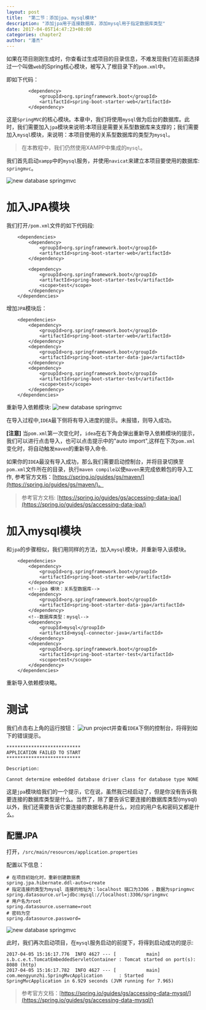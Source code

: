 ```yaml
---
layout: post
title:  "第二节：添加jpa、mysql模块"
description: "添加jpa用于连接数据库，添加mysql用于指定数据库类型"
date: 2017-04-05T14:47:23+08:00
categories: chapter2
author: "潘杰"
---
```

如果在项目刚刚生成时，你查看过生成项目的目录信息，不难发现我们在前面选择过一个叫做`web`的Spring核心模块，被写入了根目录下的`pom.xml`中。

即如下代码：
```
        <dependency>
            <groupId>org.springframework.boot</groupId>
            <artifactId>spring-boot-starter-web</artifactId>
        </dependency>
```

这是`SpringMVC`的核心模块。本章中，我们将使用`mysql`做为后台的数据库。此时，我们需要加入`jpa`模块来说明:本项目是需要关系型数据库来支撑的；我们需要加入`mysql`模块，来说明：本项目使用的关系型数据库的类型为`mysql`。

> 在本教程中，我们仍然使用XAMPP中集成的`mysql`。

我们首先启动`xampp`中的`mysql`服务，并使用`navicat`来建立本项目要使用的数据库: `springmvc`。

![new database springmvc]({{site.imageurl}}/chapter2/1.png)

# 加入JPA模块
我们打开`/pom.xml`文件的如下代码段:
```
    <dependencies>
        <dependency>
            <groupId>org.springframework.boot</groupId>
            <artifactId>spring-boot-starter-web</artifactId>
        </dependency>

        <dependency>
            <groupId>org.springframework.boot</groupId>
            <artifactId>spring-boot-starter-test</artifactId>
            <scope>test</scope>
        </dependency>
    </dependencies>
```

增加`JPA`模块后：
```
    <dependencies>
        <dependency>
            <groupId>org.springframework.boot</groupId>
            <artifactId>spring-boot-starter-web</artifactId>
        </dependency>
        <dependency>
            <groupId>org.springframework.boot</groupId>
            <artifactId>spring-boot-starter-data-jpa</artifactId>
        </dependency>
        <dependency>
            <groupId>org.springframework.boot</groupId>
            <artifactId>spring-boot-starter-test</artifactId>
            <scope>test</scope>
        </dependency>
    </dependencies>
```

重新导入依赖模块:
![new database springmvc]({{site.imageurl}}/chapter2/2.png)

在导入过程中,`IDEA`最下侧将有导入进度的提示。未报错，则导入成功。

**[注意]** 当`pom.xml`第一次变化时，`idea`在右下角会弹出重新导入依赖模块的提示，我们可以进行点击导入，也可以点击提示中的"auto import",这样在下次`pom.xml`变化时，将自动触发`maven`的重新导入命令.

如果你的`IDEA`最没有导入成功，那么我们需要启动控制台，并将目录切换至`pom.xml`文件所在的目录，执行`maven compile`以使`maven`来完成依赖包的导入工作, 参考官方文档：[https://spring.io/guides/gs/maven/](https://spring.io/guides/gs/maven/)。

> 参考官方文档: [https://spring.io/guides/gs/accessing-data-jpa/](https://spring.io/guides/gs/accessing-data-jpa/)

# 加入mysql模块
和`jpa`的步骤相似，我们用同样的方法，加入`mysql`模块，并重新导入该模块。
```
    <dependencies>
        <dependency>
            <groupId>org.springframework.boot</groupId>
            <artifactId>spring-boot-starter-web</artifactId>
        </dependency>
        <!--jpa 模块：关系型数据库-->
        <dependency>
            <groupId>org.springframework.boot</groupId>
            <artifactId>spring-boot-starter-data-jpa</artifactId>
        </dependency>
        <!--数据库类型：mysql-->
        <dependency>
            <groupId>mysql</groupId>
            <artifactId>mysql-connector-java</artifactId>
        </dependency>
        <dependency>
            <groupId>org.springframework.boot</groupId>
            <artifactId>spring-boot-starter-test</artifactId>
            <scope>test</scope>
        </dependency>
    </dependencies>
```

重新导入依赖模块略。

# 测试
我们点击右上角的运行按钮：
![run project]({{site.imageurl}}/chapter1/9.png)并查看`IDEA`下侧的控制台，将得到如下的错误提示。
```
***************************
APPLICATION FAILED TO START
***************************

Description:

Cannot determine embedded database driver class for database type NONE
```
这是`jpa`模块给我们的一个提示，它在说，虽然我已经启动了，但是你没有告诉我要连接的数据库类型是什么。当然了，除了要告诉它要连接的数据库类型(mysql)以外，我们还需要告诉它要连接的数据名称是什么，对应的用户名和密码又都是什么。

## 配置JPA
打开，`/src/main/resources/application.properties`

配置以下信息：
```
# 在项目初始化时，重新创建数据表
spring.jpa.hibernate.ddl-auto=create
# 指定连接的类型为mysql 连接的地址为：localhost 端口为3306 ，数据为springmvc
spring.datasource.url=jdbc:mysql://localhost:3306/springmvc
# 用户名为root
spring.datasource.username=root
# 密码为空
spring.datasource.password=
```

![new database springmvc]({{site.imageurl}}/chapter2/8.png)

此时，我们再次启动项目，在`mysql`服务启动的前提下，将得到启动成功的提示:
```
2017-04-05 15:16:17.776  INFO 4627 --- [           main] s.b.c.e.t.TomcatEmbeddedServletContainer : Tomcat started on port(s): 8080 (http)
2017-04-05 15:16:17.782  INFO 4627 --- [           main] com.mengyunzhi.SpringMvcApplication      : Started SpringMvcApplication in 6.929 seconds (JVM running for 7.965)
```

> 参考官方文档：[https://spring.io/guides/gs/accessing-data-mysql/](https://spring.io/guides/gs/accessing-data-mysql/)
